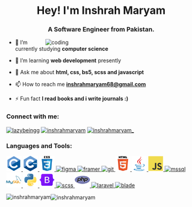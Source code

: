 <h1 align="center">Hey! I'm Inshrah Maryam</h1>
<h3 align="center">A Software Engineer from Pakistan.</h3>
<img align="right" alt="coding" width="400" src="https://media.tenor.com/3bTxZ4HdrysAAAAd/pixels-neon.gif">
<!-- <p align="left"> <img src="https://www.google.com/url?sa=i&url=https%3A%2F%2Fgithub.com%2Fpoojagusain101&psig=AOvVaw2UT_NWkAJFAPkKM_BOZN1b&ust=1722637364616000&source=images&cd=vfe&opi=89978449&ved=0CBAQjRxqFwoTCID1orXq1IcDFQAAAAAdAAAAABAE" alt="inshrahmaryam" /> </p> -->

- 🔭 I’m currently studying **computer science**

- 🌱 I’m learning **web development** presently

- 💬 Ask me about **html, css, bs5, scss and javascript**

- 📫 How to reach me **inshrahmaryam68@gmail.com**

- ⚡ Fun fact **I read books and i write journals :)**

<h3 align="left">Connect with me:</h3>
<p align="left">
<a href="https://twitter.com/lazybeingg" target="blank"><img align="center" src="https://raw.githubusercontent.com/rahuldkjain/github-profile-readme-generator/master/src/images/icons/Social/twitter.svg" alt="lazybeingg" height="30" width="40" /></a>
<a href="https://linkedin.com/in/inshrahmaryam" target="blank"><img align="center" src="https://raw.githubusercontent.com/rahuldkjain/github-profile-readme-generator/master/src/images/icons/Social/linked-in-alt.svg" alt="inshrahmaryam" height="30" width="40" /></a>
<a href="https://instagram.com/inshrahmaryam_" target="blank"><img align="center" src="https://raw.githubusercontent.com/rahuldkjain/github-profile-readme-generator/master/src/images/icons/Social/instagram.svg" alt="inshrahmaryam_" height="30" width="40" /></a>
</p>

<h3 align="left">Languages and Tools:</h3>
<p align="left"> 
  <a href="https://www.cprogramming.com/" target="_blank" rel="noreferrer"> 
    <img src="https://raw.githubusercontent.com/devicons/devicon/master/icons/c/c-original.svg" alt="c" width="40" height="40"/> 
  </a> 
  <a href="https://www.w3schools.com/cpp/" target="_blank" rel="noreferrer"> 
    <img src="https://raw.githubusercontent.com/devicons/devicon/master/icons/cplusplus/cplusplus-original.svg" alt="cplusplus" width="40" height="40"/> 
  </a> 
  <a href="https://www.w3schools.com/css/" target="_blank" rel="noreferrer"> 
    <img src="https://raw.githubusercontent.com/devicons/devicon/master/icons/css3/css3-original-wordmark.svg" alt="css3" width="40" height="40"/> 
  </a> 
  <a href="https://www.figma.com/" target="_blank" rel="noreferrer"> 
    <img src="https://www.vectorlogo.zone/logos/figma/figma-icon.svg" alt="figma" width="40" height="40"/> 
  </a> 
  <a href="https://www.framer.com/" target="_blank" rel="noreferrer"> 
    <img src="https://www.vectorlogo.zone/logos/framer/framer-icon.svg" alt="framer" width="40" height="40"/> 
  </a> 
  <a href="https://git-scm.com/" target="_blank" rel="noreferrer"> 
    <img src="https://www.vectorlogo.zone/logos/git-scm/git-scm-icon.svg" alt="git" width="40" height="40"/> 
  </a> 
  <a href="https://www.w3.org/html/" target="_blank" rel="noreferrer"> 
    <img src="https://raw.githubusercontent.com/devicons/devicon/master/icons/html5/html5-original-wordmark.svg" alt="html5" width="40" height="40"/> 
  </a> 
  <a href="https://www.java.com" target="_blank" rel="noreferrer"> 
    <img src="https://raw.githubusercontent.com/devicons/devicon/master/icons/java/java-original.svg" alt="java" width="40" height="40"/> 
  </a> 
  <a href="https://developer.mozilla.org/en-US/docs/Web/JavaScript" target="_blank" rel="noreferrer"> 
    <img src="https://raw.githubusercontent.com/devicons/devicon/master/icons/javascript/javascript-original.svg" alt="javascript" width="40" height="40"/> 
  </a> 
  <a href="https://www.microsoft.com/en-us/sql-server" target="_blank" rel="noreferrer"> 
    <img src="https://www.svgrepo.com/show/303229/microsoft-sql-server-logo.svg" alt="mssql" width="40" height="40"/> 
  </a> 
  <a href="https://www.mysql.com/" target="_blank" rel="noreferrer"> 
    <img src="https://raw.githubusercontent.com/devicons/devicon/master/icons/mysql/mysql-original-wordmark.svg" alt="mysql" width="40" height="40"/> 
  </a> 
  <a href="https://www.python.org" target="_blank" rel="noreferrer"> 
    <img src="https://raw.githubusercontent.com/devicons/devicon/master/icons/python/python-original.svg" alt="python" width="40" height="40"/> 
  </a>
 <a href="https://getbootstrap.com/" target="_blank" rel="noreferrer"> 
    <img src="https://raw.githubusercontent.com/devicons/devicon/master/icons/bootstrap/bootstrap-original.svg" alt="bootstrap" width="40" height="40"/>
  </a>
  <a href="https://sass-lang.com/" target="_blank" rel="noreferrer"> 
    <img src="https://cdn.jsdelivr.net/gh/devicons/devicon/icons/sass/sass-original.svg" alt="scss" width="40" height="40"/>
  </a> 
  <a href="https://www.php.net/" target="_blank" rel="noreferrer"> 
  <img src="https://raw.githubusercontent.com/devicons/devicon/master/icons/php/php-original.svg" alt="php" width="40" height="40"/> 
</a> 
<a href="https://laravel.com/" target="_blank" rel="noreferrer"> 
  <img src="https://upload.wikimedia.org/wikipedia/commons/9/9a/Laravel_Logo.svg" alt="laravel" width="40" height="40"/> 
</a> 
<a href="https://www.php.net/manual/en/book.blade.php" target="_blank" rel="noreferrer"> 
  <img src="https://avatars.githubusercontent.com/u/41041826?s=200&v=4" alt="blade" width="40" height="40"/> 
</a>

</p>


<p><img align="left" src="https://github-readme-stats.vercel.app/api/top-langs?username=inshrahmaryam&show_icons=true&locale=en&layout=compact" alt="inshrahmaryam" /></p>

<p><img align="center" src="https://github-readme-streak-stats.herokuapp.com/?user=inshrahmaryam&" alt="inshrahmaryam" /></p>
